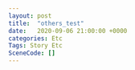 ```yaml
---
layout: post
title:  "others_test"
date:   2020-09-06 21:00:00 +0000
categories: Etc
Tags: Story Etc
SceneCode: []
---
```

